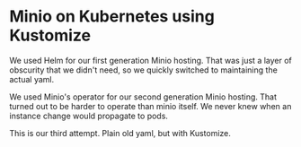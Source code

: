
# Minio on Kubernetes using Kustomize

We used Helm for our first generation Minio hosting.
That was just a layer of obscurity that we didn't need,
so we quickly switched to maintaining the actual yaml.

We used Minio's operator for our second generation Minio hosting.
That turned out to be harder to operate than minio itself.
We never knew when an instance change would propagate to pods.

This is our third attempt. Plain old yaml, but with Kustomize.
